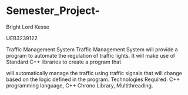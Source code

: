 # Semester_Project-

Bright Lord Kesse

UEB3239122

Traffic Management System
Traffic Management System will provide a program to automate the regulation of traffic lights. It will make use of Standard C++ libraries to create a program that

will automatically manage the traffic using traffic signals that will change based on the logic defined in the program.
Technologies Required: C++ programming language, C++ Chrono Library, Multithreading.

